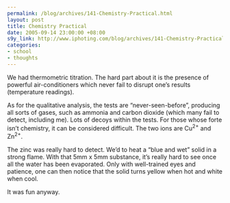 ```yaml
--- 
permalink: /blog/archives/141-Chemistry-Practical.html
layout: post
title: Chemistry Practical
date: 2005-09-14 23:00:00 +08:00
s9y_link: http://www.iphoting.com/blog/archives/141-Chemistry-Practical.html
categories: 
- school
- thoughts
---
```

<p class="whiteline"><p>We had thermometric titration. The hard part about it is the presence of powerful air-conditioners which never fail to disrupt one&#8217;s results (temperature readings).</p>
</p><p class="whiteline"><p>As for the qualitative analysis, the tests are &#8220;never-seen-before&#8221;, producing all sorts of gases, such as ammonia and carbon dioxide (which many fail to detect, including me). Lots of decoys within the tests. For those whose forte isn&#8217;t chemistry, it can be considered difficult. The two ions are Cu<sup>2+</sup> and Zn<sup>2+</sup>.</p>
</p><p class="whiteline"><p>The zinc was really hard to detect. We&#8217;d to heat a &#8220;blue and wet&#8221; solid in a strong flame. With that 5mm x 5mm substance, it&#8217;s really hard to see once all the water has been evaporated. Only with well-trained eyes and patience, one can then notice that the solid turns yellow when hot and white when cool.</p>
</p><p class="break"><p>It was fun anyway.</p></p>
